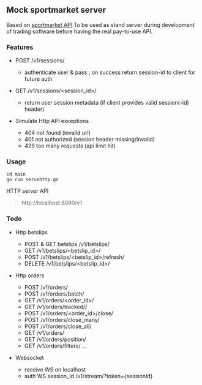 ## Mock sportmarket server

Based on [sportmarket API](https://api.sportmarket.com/docs/api/contents)
To be used as stand server during development of trading software before having the real pay-to-use API.

### Features

* POST /v1/sessions/
   * authenticate user & pass ; on success return session-id to client for future auth
 
* GET /v1/sessions/<session_id>/
   * return user session metadata (if client provides valid session(-id) header)
 
* Simulate Http API exceptions
    * 404 not found (invalid url)
    * 401 not authorized (session header missing/invalid)
    * 429 too many requests (api limit hit)


### Usage

```
cd main
go run servehttp.go
```

HTTP server API
> http://localhost:8080/v1

### Todo

* Http betslips
   * POST & GET betslips /v1/betslips/
   * GET /v1/betslips/<betslip_id>/
   * POST /v1/betslips/<betslip_id>/refresh/
   * DELETE /v1/betslips/<betslip_id>/


* Http orders
   * POST /v1/orders/
   * POST /v1/orders/batch/
   * GET /v1/orders/<order_id>/
   * GET /v1/orders/tracked/<uuid>/
   * POST /v1/orders/<order_id>/close/
   * POST /v1/orders/close_many/
   * POST /v1/orders/close_all/
   * GET /v1/orders/
   * GET /v1/orders/position/
   * GET /v1/orders/filters/ ...

* Websocket
   * receive WS on localhost 
   * auth WS session_id /v1/stream/?token={sessionId}

